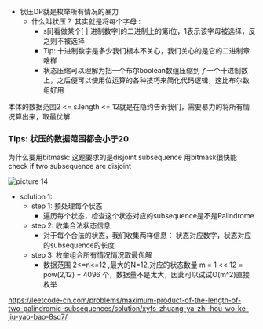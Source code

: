 - 状压DP就是枚举所有情况的暴力
  - 什么叫状压？ 其实就是将每个字母 : 
    - s[i]看做某个[十进制数字]的二进制上的第i位，1表示该字母被选择，反之则不被选择
    - Tip:  十进制数字是多少我们根本不关心，我们关心的是它的二进制章啥样
    - 状态压缩可以理解为把一个布尔boolean数组压缩到了一个十进制数上，之后便可以使用位运算的各种技巧来简化代码逻辑，这比布尔数组好用

本体的数据范围2 <= s.length <= 12就是在隐约告诉我们，需要暴力的将所有情况算出来，取最优解

### Tips:  状压的数据范围都会小于20




为什么要用bitmask: 这题要求的是disjoint subsequence
用bitmask很快能check if two subsequence are disjoint

![picture 14](https://i.loli.net/2021/09/15/jsbFknXIiGmVgMx.png)  

- solution 1:
    - step 1: 预处理每个状态
      - 遍历每个状态，检查这个状态对应的subsequence是不是Palindrome
    - step 2: 收集合法状态信息
      - 对于每个合法的状态，我们收集两样信息： 状态对应数字，状态对应的subsequence的长度
    - step 3: 枚举组合所有情况情况取最优解
      - 数据范围 2<=n<=12 ,最大的N=12,对应的状态数量  m = 1 << 12 = pow(2,12) = 4096 个，数据量不是太大，因此可以试试O(m^2)直接枚举







https://leetcode-cn.com/problems/maximum-product-of-the-length-of-two-palindromic-subsequences/solution/xyfs-zhuang-ya-zhi-hou-wo-ke-jiu-yao-bao-8sq7/